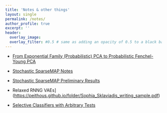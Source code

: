 ```yaml
---
title: 'Notes & other things'
layout: single
permalink: /notes/
author_profile: true
excerpt: ''
header:
  overlay_image: 
  overlay_filter: #0.5 # same as adding an opacity of 0.5 to a black background
---
```



- [From Exponential Family (Probabilistic) PCA to Probabilistic Fenchel-Young PCA](https://peithous.github.io/folder/expfam_pca_2.pdf) 

- [Stochastic SparseMAP Notes](https://peithous.github.io/folder/mixed_spectra_notes.pdf) 
- [Stochastic SparseMAP Preliminary Results](https://peithous.github.io/folder/mixed_spectra_sandine_pres_2024.pdf)

- Relaxed RNNG VAEs](https://peithous.github.io/folder/Sophia_Sklaviadis_writing_sample.pdf)

- [Selective Classifiers with Arbitrary Tests](https://peithous.github.io/folder/selective_classifiers_arbitrary_adversarial_test.pdf)

